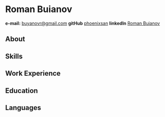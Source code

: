 # Roman Buianov

**e-mail:** buyanovr@gmail.com
**gitHub** [phoenixsan](https://github.com/phoenixsan)
**linkedIn** [Roman Buianov](https://www.linkedin.com/in/roman-buianov/)

## About

## Skills

## Work Experience

## Education

## Languages
